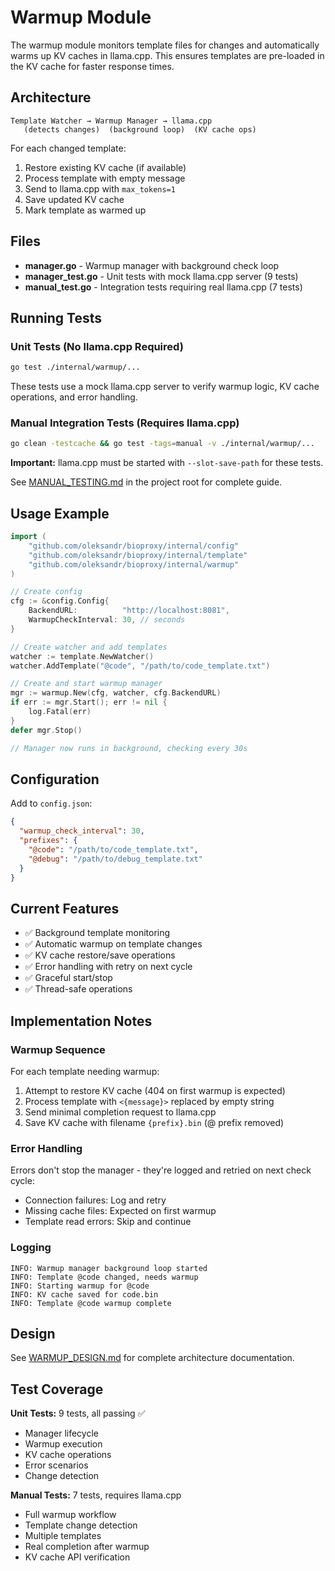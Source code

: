 # Warmup Module

The warmup module monitors template files for changes and automatically warms up KV caches in llama.cpp. This ensures templates are pre-loaded in the KV cache for faster response times.

## Architecture

```
Template Watcher → Warmup Manager → llama.cpp
   (detects changes)  (background loop)  (KV cache ops)
```

For each changed template:
1. Restore existing KV cache (if available)
2. Process template with empty message
3. Send to llama.cpp with `max_tokens=1`
4. Save updated KV cache
5. Mark template as warmed up

## Files

- **manager.go** - Warmup manager with background check loop
- **manager_test.go** - Unit tests with mock llama.cpp server (9 tests)
- **manual_test.go** - Integration tests requiring real llama.cpp (7 tests)

## Running Tests

### Unit Tests (No llama.cpp Required)

```bash
go test ./internal/warmup/...
```

These tests use a mock llama.cpp server to verify warmup logic, KV cache operations, and error handling.

### Manual Integration Tests (Requires llama.cpp)

```bash
go clean -testcache && go test -tags=manual -v ./internal/warmup/...
```

**Important:** llama.cpp must be started with `--slot-save-path` for these tests.

See [MANUAL_TESTING.md](../../MANUAL_TESTING.md) in the project root for complete guide.

## Usage Example

```go
import (
    "github.com/oleksandr/bioproxy/internal/config"
    "github.com/oleksandr/bioproxy/internal/template"
    "github.com/oleksandr/bioproxy/internal/warmup"
)

// Create config
cfg := &config.Config{
    BackendURL:          "http://localhost:8081",
    WarmupCheckInterval: 30, // seconds
}

// Create watcher and add templates
watcher := template.NewWatcher()
watcher.AddTemplate("@code", "/path/to/code_template.txt")

// Create and start warmup manager
mgr := warmup.New(cfg, watcher, cfg.BackendURL)
if err := mgr.Start(); err != nil {
    log.Fatal(err)
}
defer mgr.Stop()

// Manager now runs in background, checking every 30s
```

## Configuration

Add to `config.json`:

```json
{
  "warmup_check_interval": 30,
  "prefixes": {
    "@code": "/path/to/code_template.txt",
    "@debug": "/path/to/debug_template.txt"
  }
}
```

## Current Features

- ✅ Background template monitoring
- ✅ Automatic warmup on template changes
- ✅ KV cache restore/save operations
- ✅ Error handling with retry on next cycle
- ✅ Graceful start/stop
- ✅ Thread-safe operations

## Implementation Notes

### Warmup Sequence

For each template needing warmup:
1. Attempt to restore KV cache (404 on first warmup is expected)
2. Process template with `<{message}>` replaced by empty string
3. Send minimal completion request to llama.cpp
4. Save KV cache with filename `{prefix}.bin` (@ prefix removed)

### Error Handling

Errors don't stop the manager - they're logged and retried on next check cycle:
- Connection failures: Log and retry
- Missing cache files: Expected on first warmup
- Template read errors: Skip and continue

### Logging

```
INFO: Warmup manager background loop started
INFO: Template @code changed, needs warmup
INFO: Starting warmup for @code
INFO: KV cache saved for code.bin
INFO: Template @code warmup complete
```

## Design

See [WARMUP_DESIGN.md](../../WARMUP_DESIGN.md) for complete architecture documentation.

## Test Coverage

**Unit Tests:** 9 tests, all passing ✅
- Manager lifecycle
- Warmup execution
- KV cache operations
- Error scenarios
- Change detection

**Manual Tests:** 7 tests, requires llama.cpp
- Full warmup workflow
- Template change detection
- Multiple templates
- Real completion after warmup
- KV cache API verification
